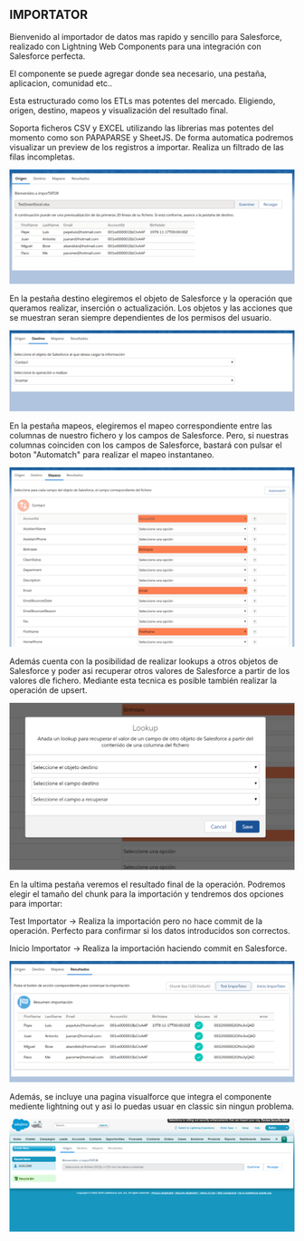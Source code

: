 IMPORTATOR
------------

Bienvenido al importador de datos mas rapido y sencillo para Salesforce, realizado con Lightning Web Components para una integración con Salesforce perfecta.

El componente se puede agregar donde sea necesario, una pestaña, aplicacion, comunidad etc..

Esta estructurado como los ETLs mas potentes del mercado. Eligiendo, origen, destino, mapeos y visualización del resultado final.

Soporta ficheros CSV y EXCEL utilizando las librerias mas potentes del momento como son PAPAPARSE y SheetJS. De forma automatica podremos visualizar un preview de los registros a importar.
Realiza un filtrado de las filas incompletas.

<img src="https://raw.githubusercontent.com/VicNaranja/Importator/master/capturas/Origen.png" >


En la pestaña destino elegiremos el objeto de Salesforce y la operación que queramos realizar, inserción o actualización.
Los objetos y las acciones que se muestran seran siempre dependientes de los permisos del usuario.

<img src="https://raw.githubusercontent.com/VicNaranja/Importator/master/capturas/Destinos.png" >

En la pestaña mapeos, elegiremos el mapeo correspondiente entre las columnas de nuestro fichero y los campos de Salesforce. Pero, si nuestras columnas coinciden con los campos de Salesforce, bastará con pulsar el boton "Automatch" para realizar el mapeo instantaneo.

<img src="https://raw.githubusercontent.com/VicNaranja/Importator/master/capturas/mapeos2.png" >

Además cuenta con la posibilidad de realizar lookups a otros objetos de Salesforce y poder asi recuperar otros valores de Salesforce a partir de los valores dle fichero.
Mediante esta tecnica es posible también realizar la operación de upsert.

<img src="https://raw.githubusercontent.com/VicNaranja/Importator/master/capturas/lookups.png" >

En la ultima pestaña veremos el resultado final de la operación. Podremos elegir el tamaño del chunk para la importación y tendremos dos opciones para importar:

Test Importator -> Realiza la importación pero no hace commit de la operación. Perfecto para confirmar si los datos introducidos son correctos.

Inicio Importator -> Realiza la importación haciendo commit en Salesforce.

<img src="https://raw.githubusercontent.com/VicNaranja/Importator/master/capturas/Resultados.png" >

Además, se incluye una pagina visualforce que integra el componente mediente lightning out y asi lo puedas usuar en classic sin ningun problema.

<img src="https://raw.githubusercontent.com/VicNaranja/Importator/master/capturas/Classic.png" >